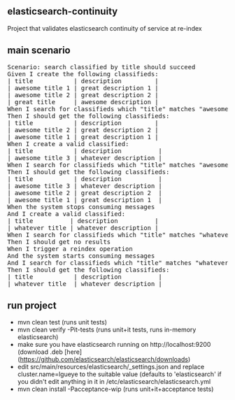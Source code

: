 elasticsearch-continuity
-----------------------

Project that validates elasticsearch continuity of service at re-index

main scenario
-------------
<pre>
Scenario: search classified by title should succeed
Given I create the following classifieds:
| title           | description         |
| awesome title 1 | great description 1 |
| awesome title 2 | great description 2 |
| great title     | awesome description |
When I search for classifieds which "title" matches "awesome"
Then I should get the following classifieds:
| title           | description         |
| awesome title 2 | great description 2 |
| awesome title 1 | great description 1 |
When I create a valid classified:
| title           | description          |
| awesome title 3 | whatever description |
When I search for classifieds which "title" matches "awesome"
Then I should get the following classifieds:
| title           | description          |
| awesome title 3 | whatever description |
| awesome title 2 | great description 2  |
| awesome title 1 | great description 1  |
When the system stops consuming messages
And I create a valid classified:
| title          | description          |
| whatever title | whatever description |
When I search for classifieds which "title" matches "whatever"
Then I should get no results
When I trigger a reindex operation
And the system starts consuming messages
And I search for classifieds which "title" matches "whatever"
Then I should get the following classifieds:
| title           | description          |
| whatever title  | whatever description |
</pre>


run project
-----------

* mvn clean test (runs unit tests)
* mvn clean verify -Pit-tests (runs unit+it tests, runs in-memory elasticsearch)
* make sure you have elasticsearch running on http://localhost:9200 (download .deb [here] (https://github.com/elasticsearch/elasticsearch/downloads)
* edit src/main/resources/elasticsearch/_settings.json and replace cluster.name=lgueye to the suitable value (defaults to 'elasticsearch' if you didn't edit anything in it in /etc/elasticsearch/elasticsearch.yml
* mvn clean install -Pacceptance-wip (runs unit+it+acceptance tests)
